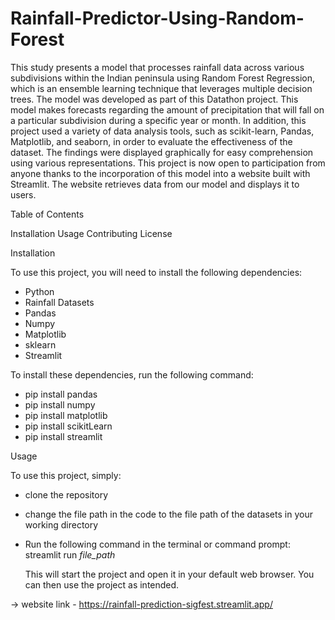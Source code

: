 # Rainfall-Predictor-Using-Random-Forest

This study presents a model that processes rainfall data across various subdivisions within the Indian peninsula using Random Forest Regression, which is an ensemble learning technique that leverages multiple decision trees. The model was developed as part of this Datathon project. This model makes forecasts regarding the amount of precipitation that will fall on a particular subdivision during a specific year or month. In addition, this project used a variety of data analysis tools, such as scikit-learn, Pandas, Matplotlib, and seaborn, in order to evaluate the effectiveness of the dataset. The findings were displayed graphically for easy comprehension using various representations. This project is now open to participation from anyone thanks to the incorporation of this model into a website built with Streamlit. The website retrieves data from our model and displays it to users.


Table of Contents

Installation
Usage
Contributing
License

Installation

To use this project, you will need to install the following dependencies:

- Python
- Rainfall Datasets
- Pandas
- Numpy
- Matplotlib
- sklearn
- Streamlit

To install these dependencies, run the following command:

- pip install pandas
- pip install numpy
- pip install matplotlib
- pip install scikitLearn
- pip install streamlit

Usage

To use this project, simply:
- clone the repository
- change the file path in the code to the file path of the datasets in your working directory
- Run the following command in the terminal or command prompt:
    streamlit run _file_path_
    
  This will start the project and open it in your default web browser. You can then use the project as intended.
 
-> website link - https://rainfall-prediction-sigfest.streamlit.app/
